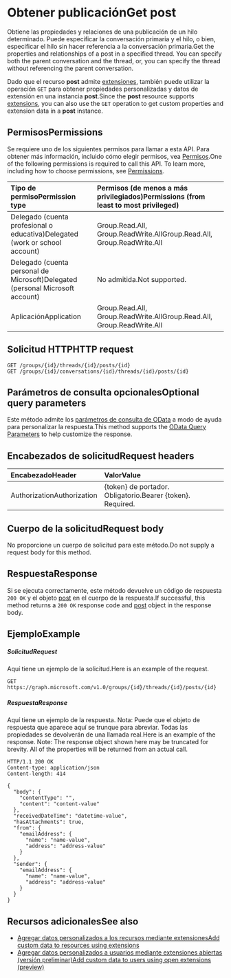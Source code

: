 # <a name="get-post"></a><span data-ttu-id="4e6c2-101">Obtener publicación</span><span class="sxs-lookup"><span data-stu-id="4e6c2-101">Get post</span></span>

<span data-ttu-id="4e6c2-p101">Obtiene las propiedades y relaciones de una publicación de un hilo determinado. Puede especificar la conversación primaria y el hilo, o bien, especificar el hilo sin hacer referencia a la conversación primaria.</span><span class="sxs-lookup"><span data-stu-id="4e6c2-p101">Get the properties and relationships of a post in a specified thread. You can specify both the parent conversation and the thread, or, you can specify the thread without referencing the parent conversation.</span></span>

<span data-ttu-id="4e6c2-104">Dado que el recurso **post** admite [extensiones](../../../concepts/extensibility_overview.md), también puede utilizar la operación `GET` para obtener propiedades personalizadas y datos de extensión en una instancia **post**.</span><span class="sxs-lookup"><span data-stu-id="4e6c2-104">Since the **post** resource supports [extensions](../../../concepts/extensibility_overview.md), you can also use the `GET` operation to get custom properties and extension data in a **post** instance.</span></span>

## <a name="permissions"></a><span data-ttu-id="4e6c2-105">Permisos</span><span class="sxs-lookup"><span data-stu-id="4e6c2-105">Permissions</span></span>
<span data-ttu-id="4e6c2-p102">Se requiere uno de los siguientes permisos para llamar a esta API. Para obtener más información, incluido cómo elegir permisos, vea [Permisos](../../../concepts/permissions_reference.md).</span><span class="sxs-lookup"><span data-stu-id="4e6c2-p102">One of the following permissions is required to call this API. To learn more, including how to choose permissions, see [Permissions](../../../concepts/permissions_reference.md).</span></span>

|<span data-ttu-id="4e6c2-108">Tipo de permiso</span><span class="sxs-lookup"><span data-stu-id="4e6c2-108">Permission type</span></span>      | <span data-ttu-id="4e6c2-109">Permisos (de menos a más privilegiados)</span><span class="sxs-lookup"><span data-stu-id="4e6c2-109">Permissions (from least to most privileged)</span></span>              |
|:--------------------|:---------------------------------------------------------|
|<span data-ttu-id="4e6c2-110">Delegado (cuenta profesional o educativa)</span><span class="sxs-lookup"><span data-stu-id="4e6c2-110">Delegated (work or school account)</span></span> | <span data-ttu-id="4e6c2-111">Group.Read.All, Group.ReadWrite.All</span><span class="sxs-lookup"><span data-stu-id="4e6c2-111">Group.Read.All, Group.ReadWrite.All</span></span>    |
|<span data-ttu-id="4e6c2-112">Delegado (cuenta personal de Microsoft)</span><span class="sxs-lookup"><span data-stu-id="4e6c2-112">Delegated (personal Microsoft account)</span></span> | <span data-ttu-id="4e6c2-113">No admitida.</span><span class="sxs-lookup"><span data-stu-id="4e6c2-113">Not supported.</span></span>    |
|<span data-ttu-id="4e6c2-114">Aplicación</span><span class="sxs-lookup"><span data-stu-id="4e6c2-114">Application</span></span> | <span data-ttu-id="4e6c2-115">Group.Read.All, Group.ReadWrite.All</span><span class="sxs-lookup"><span data-stu-id="4e6c2-115">Group.Read.All, Group.ReadWrite.All</span></span> |

## <a name="http-request"></a><span data-ttu-id="4e6c2-116">Solicitud HTTP</span><span class="sxs-lookup"><span data-stu-id="4e6c2-116">HTTP request</span></span>
<!-- { "blockType": "ignored" } -->
```http
GET /groups/{id}/threads/{id}/posts/{id}
GET /groups/{id}/conversations/{id}/threads/{id}/posts/{id}
```
## <a name="optional-query-parameters"></a><span data-ttu-id="4e6c2-117">Parámetros de consulta opcionales</span><span class="sxs-lookup"><span data-stu-id="4e6c2-117">Optional query parameters</span></span>
<span data-ttu-id="4e6c2-118">Este método admite los [parámetros de consulta de OData](http://developer.microsoft.com/en-us/graph/docs/overview/query_parameters) a modo de ayuda para personalizar la respuesta.</span><span class="sxs-lookup"><span data-stu-id="4e6c2-118">This method supports the [OData Query Parameters](http://developer.microsoft.com/en-us/graph/docs/overview/query_parameters) to help customize the response.</span></span>
## <a name="request-headers"></a><span data-ttu-id="4e6c2-119">Encabezados de solicitud</span><span class="sxs-lookup"><span data-stu-id="4e6c2-119">Request headers</span></span>
| <span data-ttu-id="4e6c2-120">Encabezado</span><span class="sxs-lookup"><span data-stu-id="4e6c2-120">Header</span></span>       | <span data-ttu-id="4e6c2-121">Valor</span><span class="sxs-lookup"><span data-stu-id="4e6c2-121">Value</span></span> |
|:---------------|:--------|
| <span data-ttu-id="4e6c2-122">Authorization</span><span class="sxs-lookup"><span data-stu-id="4e6c2-122">Authorization</span></span>  | <span data-ttu-id="4e6c2-p103">{token} de portador. Obligatorio.</span><span class="sxs-lookup"><span data-stu-id="4e6c2-p103">Bearer {token}. Required.</span></span>  |

## <a name="request-body"></a><span data-ttu-id="4e6c2-125">Cuerpo de la solicitud</span><span class="sxs-lookup"><span data-stu-id="4e6c2-125">Request body</span></span>
<span data-ttu-id="4e6c2-126">No proporcione un cuerpo de solicitud para este método.</span><span class="sxs-lookup"><span data-stu-id="4e6c2-126">Do not supply a request body for this method.</span></span>

## <a name="response"></a><span data-ttu-id="4e6c2-127">Respuesta</span><span class="sxs-lookup"><span data-stu-id="4e6c2-127">Response</span></span>

<span data-ttu-id="4e6c2-128">Si se ejecuta correctamente, este método devuelve un código de respuesta `200 OK` y el objeto [post](../resources/post.md) en el cuerpo de la respuesta.</span><span class="sxs-lookup"><span data-stu-id="4e6c2-128">If successful, this method returns a `200 OK` response code and [post](../resources/post.md) object in the response body.</span></span>
## <a name="example"></a><span data-ttu-id="4e6c2-129">Ejemplo</span><span class="sxs-lookup"><span data-stu-id="4e6c2-129">Example</span></span>
##### <a name="request"></a><span data-ttu-id="4e6c2-130">Solicitud</span><span class="sxs-lookup"><span data-stu-id="4e6c2-130">Request</span></span>
<span data-ttu-id="4e6c2-131">Aquí tiene un ejemplo de la solicitud.</span><span class="sxs-lookup"><span data-stu-id="4e6c2-131">Here is an example of the request.</span></span>
<!-- {
  "blockType": "request",
  "name": "get_post"
}-->
```http
GET https://graph.microsoft.com/v1.0/groups/{id}/threads/{id}/posts/{id}
```
##### <a name="response"></a><span data-ttu-id="4e6c2-132">Respuesta</span><span class="sxs-lookup"><span data-stu-id="4e6c2-132">Response</span></span>
<span data-ttu-id="4e6c2-p104">Aquí tiene un ejemplo de la respuesta. Nota: Puede que el objeto de respuesta que aparece aquí se trunque para abreviar. Todas las propiedades se devolverán de una llamada real.</span><span class="sxs-lookup"><span data-stu-id="4e6c2-p104">Here is an example of the response. Note: The response object shown here may be truncated for brevity. All of the properties will be returned from an actual call.</span></span>
<!-- {
  "blockType": "response",
  "truncated": true,
  "@odata.type": "microsoft.graph.post"
} -->
```http
HTTP/1.1 200 OK
Content-type: application/json
Content-length: 414

{
  "body": {
    "contentType": "",
    "content": "content-value"
  },
  "receivedDateTime": "datetime-value",
  "hasAttachments": true,
  "from": {
    "emailAddress": {
      "name": "name-value",
      "address": "address-value"
    }
  },
  "sender": {
    "emailAddress": {
      "name": "name-value",
      "address": "address-value"
    }
  }
}
```

## <a name="see-also"></a><span data-ttu-id="4e6c2-136">Recursos adicionales</span><span class="sxs-lookup"><span data-stu-id="4e6c2-136">See also</span></span>

- [<span data-ttu-id="4e6c2-137">Agregar datos personalizados a los recursos mediante extensiones</span><span class="sxs-lookup"><span data-stu-id="4e6c2-137">Add custom data to resources using extensions</span></span>](../../../concepts/extensibility_overview.md)
- [<span data-ttu-id="4e6c2-138">Agregar datos personalizados a usuarios mediante extensiones abiertas (versión preliminar)</span><span class="sxs-lookup"><span data-stu-id="4e6c2-138">Add custom data to users using open extensions (preview)</span></span>](../../../concepts/extensibility_open_users.md)
<!--
- [Add custom data to groups using schema extensions (preview)](../../../concepts/extensibility_schema_groups.md)
-->


<!-- uuid: 8fcb5dbc-d5aa-4681-8e31-b001d5168d79
2015-10-25 14:57:30 UTC -->
<!-- {
  "type": "#page.annotation",
  "description": "Get post",
  "keywords": "",
  "section": "documentation",
  "tocPath": ""
}-->
